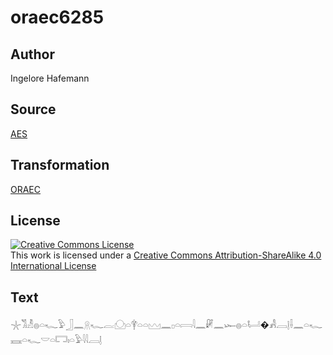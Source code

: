 # oraec6285

## Author

Ingelore Hafemann

## Source

[AES](https://github.com/simondschweitzer/aes)

## Transformation

[ORAEC](https://oraec.github.io/)

## License

<a rel="license" href="http://creativecommons.org/licenses/by-sa/4.0/"><img alt="Creative Commons License" style="border-width:0" src="https://i.creativecommons.org/l/by-sa/4.0/88x31.png" /></a><br />This work is licensed under a <a rel="license" href="http://creativecommons.org/licenses/by-sa/4.0/">Creative Commons Attribution-ShareAlike 4.0 International License</a>

## Text

𓇼𓀢𓁚𓐍𓏏𓆑𓅱𓃀𓈖𓇶𓆑𓐛𓈌𓏏𓋁𓏏𓏏𓈉𓈖𓊪𓏏𓇯𓇋𓈖𓏞𓈖𓆱𓐍𓏏𓂡�𓀻𓐙𓊤𓌢𓈖𓏏𓆑𓈘𓏏𓆑𓎟𓏏𓉐𓏤𓏏𓅱𓇋𓇋𓐙𓊤<br>
